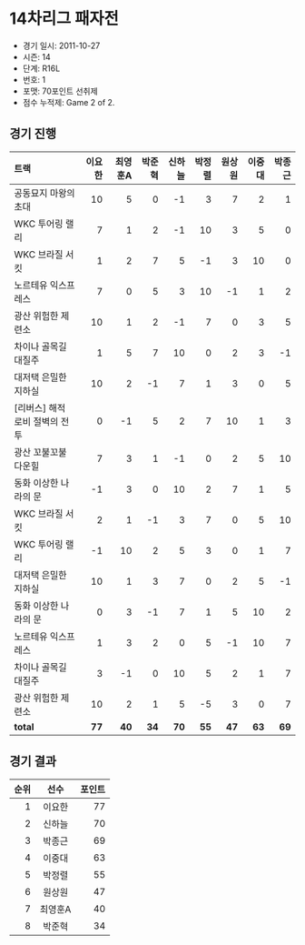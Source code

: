 # 14차리그 패자전

- 경기 일시: 2011-10-27
- 시즌: 14
- 단계: R16L
- 번호: 1
- 포맷: 70포인트 선취제
- 점수 누적제: Game 2 of 2.





## 경기 진행

| 트랙 | 이요한 | 최영훈A | 박준혁 | 신하늘 | 박정렬 | 원상원 | 이중대 | 박종근 |
|:---|---:|---:|---:|---:|---:|---:|---:|---:|
| 공동묘지 마왕의 초대 | 10 | 5 | 0 | -1 | 3 | 7 | 2 | 1 |
| WKC 투어링 랠리 | 7 | 1 | 2 | -1 | 10 | 3 | 5 | 0 |
| WKC 브라질 서킷 | 1 | 2 | 7 | 5 | -1 | 3 | 10 | 0 |
| 노르테유 익스프레스 | 7 | 0 | 5 | 3 | 10 | -1 | 1 | 2 |
| 광산 위험한 제련소 | 10 | 1 | 2 | -1 | 7 | 0 | 3 | 5 |
| 차이나 골목길 대질주 | 1 | 5 | 7 | 10 | 0 | 2 | 3 | -1 |
| 대저택 은밀한 지하실 | 10 | 2 | -1 | 7 | 1 | 3 | 0 | 5 |
| [리버스] 해적 로비 절벽의 전투 | 0 | -1 | 5 | 2 | 7 | 10 | 1 | 3 |
| 광산 꼬불꼬불 다운힐 | 7 | 3 | 1 | -1 | 0 | 2 | 5 | 10 |
| 동화 이상한 나라의 문 | -1 | 3 | 0 | 10 | 2 | 7 | 1 | 5 |
| WKC 브라질 서킷 | 2 | 1 | -1 | 3 | 7 | 0 | 5 | 10 |
| WKC 투어링 랠리 | -1 | 10 | 2 | 5 | 3 | 0 | 1 | 7 |
| 대저택 은밀한 지하실 | 10 | 1 | 3 | 7 | 0 | 2 | 5 | -1 |
| 동화 이상한 나라의 문 | 0 | 3 | -1 | 7 | 1 | 5 | 10 | 2 |
| 노르테유 익스프레스 | 1 | 3 | 2 | 0 | 5 | -1 | 10 | 7 |
| 차이나 골목길 대질주 | 3 | -1 | 0 | 10 | 5 | 2 | 1 | 7 |
| 광산 위험한 제련소 | 10 | 2 | 1 | 5 | -5 | 3 | 0 | 7 |
| __total__ | __77__ | __40__ | __34__ | __70__ | __55__ | __47__ | __63__ | __69__ |




## 경기 결과

| 순위 | 선수 | 포인트 |
|---:|:---:|---:|
| 1 | 이요한 | 77 |
| 2 | 신하늘 | 70 |
| 3 | 박종근 | 69 |
| 4 | 이중대 | 63 |
| 5 | 박정렬 | 55 |
| 6 | 원상원 | 47 |
| 7 | 최영훈A | 40 |
| 8 | 박준혁 | 34 |

